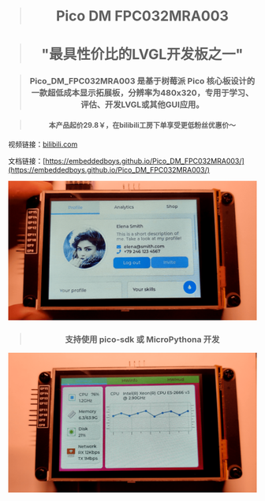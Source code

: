 > <h1 align="center">Pico DM FPC032MRA003<h1>

> <h1 align="center">"最具性价比的LVGL开发板之一"</h1>

> <h3 align="center">Pico_DM_FPC032MRA003 是基于树莓派 Pico 核心板设计的一款超低成本显示拓展板，分辨率为480x320，专用于学习、评估、开发LVGL或其他GUI应用。 </h3>

> <h4 align="center">本产品起价29.8￥，在bilibili工房下单享受更低粉丝优惠价～</h4>

视频链接：[bilibili.com]()

文档链接：[https://embeddedboys.github.io/Pico_DM_FPC032MRA003/](https://embeddedboys.github.io/Pico_DM_FPC032MRA003/)

![image](assets/dm_fpc032mra003_0.png)

> <h3 align="center"> 支持使用 pico-sdk 或 MicroPythona 开发 </h3>

![image](assets/dm_fpc032mra003_1.png)